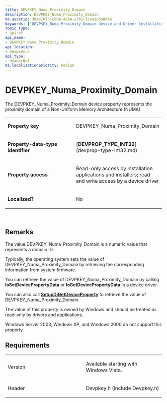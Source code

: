 ```yaml
---
title: DEVPKEY_Numa_Proximity_Domain
description: DEVPKEY_Numa_Proximity_Domain
ms.assetid: 384e167b-cb08-4264-a7b1-3cea2dda0d46
keywords: ["DEVPKEY_Numa_Proximity_Domain Device and Driver Installation"]
topic_type:
- apiref
api_name:
- DEVPKEY_Numa_Proximity_Domain
api_location:
- Devpkey.h
api_type:
- HeaderDef
ms.localizationpriority: medium
---
```


# DEVPKEY_Numa_Proximity_Domain


The DEVPKEY_Numa_Proximity_Domain device property represents the proximity domain of a Non-Uniform Memory Architecture (NUMA).

<table>
<colgroup>
<col width="50%" />
<col width="50%" />
</colgroup>
<tbody>
<tr class="odd">
<td align="left"><p><strong>Property key</strong></p></td>
<td align="left"><p>DEVPKEY_Numa_Proximity_Domain</p></td>
</tr>
<tr class="even">
<td align="left"><p><strong>Property-data-type identifier</strong></p></td>
<td align="left"><p>[<strong>DEVPROP_TYPE_INT32</strong>](devprop-type-int32.md)</p></td>
</tr>
<tr class="odd">
<td align="left"><p><strong>Property access</strong></p></td>
<td align="left"><p>Read-only access by installation applications and installers; read and write access by a device driver</p></td>
</tr>
<tr class="even">
<td align="left"><p><strong>Localized?</strong></p></td>
<td align="left"><p>No</p></td>
</tr>
</tbody>
</table>

 

Remarks
-------

The value DEVPKEY_Numa_Proximity_Domain is a numeric value that represents a domain ID.

Typically, the operating system sets the value of DEVPKEY_Numa_Proximity_Domain by retrieving the corresponding information from system firmware.

You can retrieve the value of DEVPKEY_Numa_Proximity_Domain by calling **IoSetDevicePropertyData** or **IoGetDevicePropertyData** in a device driver.

You can also call [**SetupDiGetDeviceProperty**](https://msdn.microsoft.com/library/windows/hardware/ff551963) to retrieve the value of DEVPKEY_Numa_Proximity_Domain.

The value of this property is owned by Windows and should be treated as read-only by drivers and applications.

Windows Server 2003, Windows XP, and Windows 2000 do not support this property.

Requirements
------------

<table>
<colgroup>
<col width="50%" />
<col width="50%" />
</colgroup>
<tbody>
<tr class="odd">
<td align="left"><p>Version</p></td>
<td align="left"><p>Available starting with Windows Vista.</p></td>
</tr>
<tr class="even">
<td align="left"><p>Header</p></td>
<td align="left">Devpkey.h (include Devpkey.h)</td>
</tr>
</tbody>
</table>

 

 





